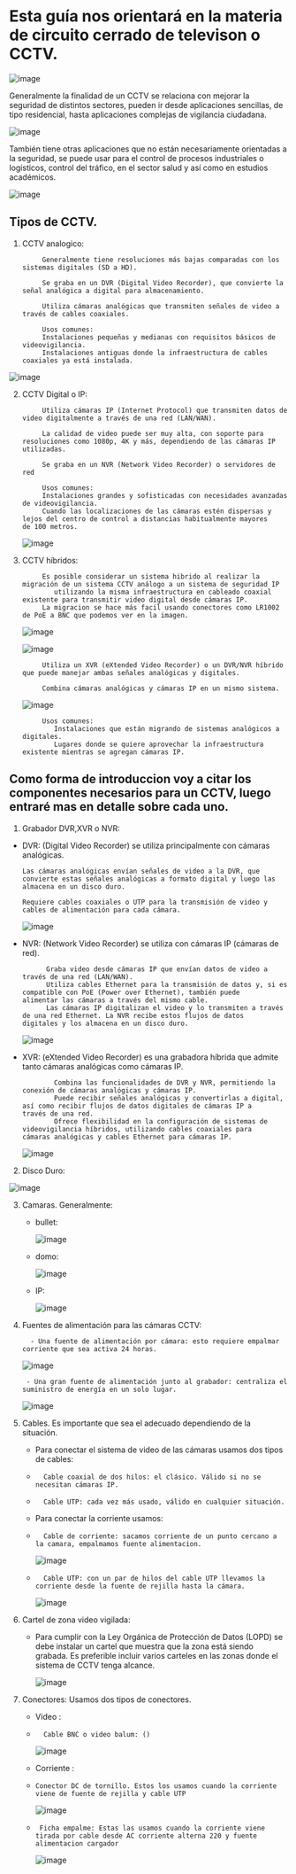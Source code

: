 # Esta guía nos orientará en la materia de circuito cerrado de televison o CCTV.

![image](https://github.com/RafaelNunezVazquez/ProyectoFCT/assets/91255999/22212e16-d10b-4740-87e7-2f0cdcad309c)

Generalmente la finalidad de un CCTV se relaciona con mejorar la seguridad de distintos sectores, pueden ir desde aplicaciones sencillas, de tipo residencial, hasta aplicaciones complejas de vigilancia ciudadana.

![image](https://github.com/RafaelNunezVazquez/ProyectoFCT/assets/91255999/3deed16b-625e-4e87-8dae-60bcde7fee65)

También tiene otras aplicaciones que no están necesariamente orientadas a la seguridad, se puede usar para el control de procesos industriales o logísticos, control del tráfico, en el sector salud y así como en estudios académicos.

![image](https://github.com/RafaelNunezVazquez/ProyectoFCT/assets/91255999/ccbe801f-3dc8-4620-b940-9597b13feaa1)

## Tipos de CCTV.

1. CCTV analogico:

            Generalmente tiene resoluciones más bajas comparadas con los sistemas digitales (SD a HD).
      
            Se graba en un DVR (Digital Video Recorder), que convierte la señal analógica a digital para almacenamiento.

            Utiliza cámaras analógicas que transmiten señales de video a través de cables coaxiales.

            Usos comunes:
            Instalaciones pequeñas y medianas con requisitos básicos de videovigilancia.
            Instalaciones antiguas donde la infraestructura de cables coaxiales ya está instalada.

![image](https://github.com/RafaelNunezVazquez/ProyectoFCT/assets/91255999/a8fe9b7c-77a4-4261-b9a1-0758b0417089)

 
2. CCTV Digital o IP:

            Utiliza cámaras IP (Internet Protocol) que transmiten datos de video digitalmente a través de una red (LAN/WAN).

            La calidad de video puede ser muy alta, con soporte para resoluciones como 1080p, 4K y más, dependiendo de las cámaras IP              utilizadas.
   
            Se graba en un NVR (Network Video Recorder) o servidores de red

            Usos comunes:
            Instalaciones grandes y sofisticadas con necesidades avanzadas de videovigilancia.
            Cuando las localizaciones de las cámaras estén dispersas y lejos del centro de control a distancias habitualmente mayores              de 100 metros.

   ![image](https://github.com/RafaelNunezVazquez/ProyectoFCT/assets/91255999/d9525723-f181-4d90-abd1-e23131bee3e4)

   
3. CCTV híbridos:

            Es posible considerar un sistema hibrido al realizar la migración de un sistema CCTV análogo a un sistema de seguridad IP
               utilizando la misma infraestructura en cableado coaxial existente para transmitir video digital desde cámaras IP.
            La migracion se hace más facil usando conectores como LR1002 de PoE a BNC que podemos ver en la imagen.   

   ![image](https://github.com/RafaelNunezVazquez/ProyectoFCT/assets/91255999/de8f0cf7-041d-4498-9041-5757f6f9c151)

   ![image](https://github.com/RafaelNunezVazquez/ProyectoFCT/assets/91255999/710c62c5-4c13-4675-9040-32617dbb6649)

            Utiliza un XVR (eXtended Video Recorder) o un DVR/NVR híbrido que puede manejar ambas señales analógicas y digitales.

            Combina cámaras analógicas y cámaras IP en un mismo sistema.

   ![image](https://github.com/RafaelNunezVazquez/ProyectoFCT/assets/91255999/859a5b2c-c81e-4341-961e-a4afa28fc496)

            Usos comunes:
               Instalaciones que están migrando de sistemas analógicos a digitales.
               Lugares donde se quiere aprovechar la infraestructura existente mientras se agregan cámaras IP.

## Como forma de introduccion voy a citar los componentes necesarios para un CCTV, luego entraré mas en detalle sobre cada uno.

1. Grabador DVR,XVR o NVR:

- DVR: (Digital Video Recorder) se utiliza principalmente con cámaras analógicas.

      Las cámaras analógicas envían señales de video a la DVR, que convierte estas señales analógicas a formato digital y luego las          almacena en un disco duro.

      Requiere cables coaxiales o UTP para la transmisión de video y cables de alimentación para cada cámara.

  ![image](https://github.com/RafaelNunezVazquez/ProyectoFCT/assets/91255999/ca076526-fe18-436a-bb47-c956474737a2)


- NVR: (Network Video Recorder) se utiliza con cámaras IP (cámaras de red).

            Graba video desde cámaras IP que envían datos de video a través de una red (LAN/WAN).
            Utiliza cables Ethernet para la transmisión de datos y, si es compatible con PoE (Power over Ethernet), también puede                  alimentar las cámaras a través del mismo cable.         
            Las cámaras IP digitalizan el video y lo transmiten a través de una red Ethernet. La NVR recibe estos flujos de datos                  digitales y los almacena en un disco duro. 

  ![image](https://github.com/RafaelNunezVazquez/ProyectoFCT/assets/91255999/0b620de7-aae3-49ea-9b01-c48351b553ca)
      

- XVR: (eXtended Video Recorder) es una grabadora híbrida que admite tanto cámaras analógicas como cámaras IP.

              Combina las funcionalidades de DVR y NVR, permitiendo la conexión de cámaras analógicas y cámaras IP.
              Puede recibir señales analógicas y convertirlas a digital, así como recibir flujos de datos digitales de cámaras IP a                  través de una red.
              Ofrece flexibilidad en la configuración de sistemas de videovigilancia híbridos, utilizando cables coaxiales para                      cámaras analógicas y cables Ethernet para cámaras IP.

    ![image](https://github.com/RafaelNunezVazquez/ProyectoFCT/assets/91255999/ae0c25a4-a02d-4b90-8c55-22e1fda03b54)

2.  Disco Duro: 

   ![image](https://github.com/RafaelNunezVazquez/ProyectoFCT/assets/91255999/c0be8cd4-3c68-48e6-9292-53753d606a05)

3. Camaras. Generalmente:

   - bullet:
     
     ![image](https://github.com/RafaelNunezVazquez/ProyectoFCT/assets/91255999/47799f03-d609-4fa7-88f7-609d3a010ffb)
     
   - domo:
     
     ![image](https://github.com/RafaelNunezVazquez/ProyectoFCT/assets/91255999/a8317b7a-e5cc-44f0-80b6-f905961e6474)
     
   - IP:
     
     ![image](https://github.com/RafaelNunezVazquez/ProyectoFCT/assets/91255999/5566fdb2-29e3-4931-82fc-0c2ea582ac72)
     
4. Fuentes de alimentación para las cámaras CCTV:

         - Una fuente de alimentación por cámara: esto requiere empalmar corriente que sea activa 24 horas.
       
   ![image](https://github.com/RafaelNunezVazquez/ProyectoFCT/assets/91255999/b2b4543f-4b72-4893-8b6b-cbb23dda0767)

        - Una gran fuente de alimentación junto al grabador: centraliza el suministro de energía en un solo lugar.
       
   ![image](https://github.com/RafaelNunezVazquez/ProyectoFCT/assets/91255999/3d97b00c-5c67-4342-9e1a-b1f065c3c18e)

5. Cables. Es importante que sea el adecuado dependiendo de la situación.

   - Para conectar el sistema de video de las cámaras usamos dos tipos de cables:
     
   -       Cable coaxial de dos hilos: el clásico. Válido si no se necesitan cámaras IP.
   -       Cable UTP: cada vez más usado, válido en cualquier situación.
     
   - Para conectar la corriente usamos:
  
   -       Cable de corriente: sacamos corriente de un punto cercano a la camara, empalmamos fuente alimentacion.

      ![image](https://github.com/RafaelNunezVazquez/ProyectoFCT/assets/91255999/ce834da8-08d6-4737-a157-c9c527e5cdb3)

   -       Cable UTP: con un par de hilos del cable UTP llevamos la corriente desde la fuente de rejilla hasta la cámara.

      ![image](https://github.com/RafaelNunezVazquez/ProyectoFCT/assets/91255999/6288cab6-07f4-4b15-bb81-4151d05bea26)

5. Cartel de zona video vigilada:
   
   - Para cumplir con la Ley Orgánica de Protección de Datos (LOPD) se debe instalar un cartel que muestra que la zona está siendo           grabada. Es preferible incluir varios carteles en las zonas donde el sistema de CCTV tenga alcance.

      ![image](https://github.com/RafaelNunezVazquez/ProyectoFCT/assets/91255999/b1922069-993d-48e9-9282-7e1ccf01e4ea)

6. Conectores: Usamos dos tipos de conectores.

   -  Video :

   -       Cable BNC o video balum: ()

      ![image](https://github.com/RafaelNunezVazquez/ProyectoFCT/assets/91255999/017c7828-7f7b-4f2f-8154-05057eb06429)

   -  Corriente :
   
   -     Conector DC de tornillo. Estos los usamos cuando la corriente viene de fuente de rejilla y cable UTP

     ![image](https://github.com/RafaelNunezVazquez/ProyectoFCT/assets/91255999/79deb5f6-3dc6-4a59-accb-d676aabe454f)
   
   -      Ficha empalme: Estas las usamos cuando la corriente viene tirada por cable desde AC corriente alterna 220 y fuente alimentacion cargador

      ![image](https://github.com/RafaelNunezVazquez/ProyectoFCT/assets/91255999/73c4bccf-63f6-4195-9a40-0fca262ee892)
